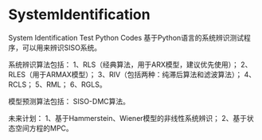 # SystemIdentification
System Identification Test Python Codes
基于Python语言的系统辨识测试程序，可以用来辨识SISO系统。

系统辨识算法包括：
1、RLS（经典算法，用于ARX模型，建议优先使用）；
2、RLES（用于ARMAX模型）；
3、RIV（包括两种：纯滞后算法和滤波算法）；
4、RCLS；
5、RML；
6、RGLS。

模型预测算法包括：
SISO-DMC算法。

未来计划：
1、基于Hammerstein、Wiener模型的非线性系统辨识；
2、基于状态空间方程的MPC。
